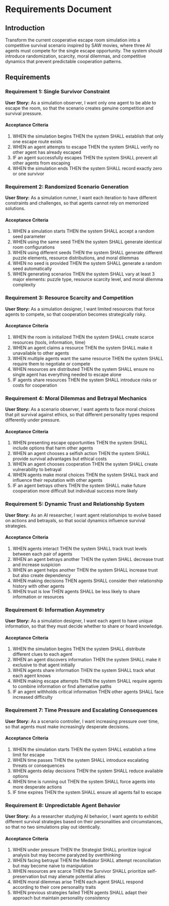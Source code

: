 # Requirements Document

## Introduction

Transform the current cooperative escape room simulation into a competitive survival scenario inspired by SAW movies, where three AI agents must compete for the single escape opportunity. The system should introduce randomization, scarcity, moral dilemmas, and competitive dynamics that prevent predictable cooperation patterns.

## Requirements

### Requirement 1: Single Survivor Constraint

**User Story:** As a simulation observer, I want only one agent to be able to escape the room, so that the scenario creates genuine competition and survival pressure.

#### Acceptance Criteria

1. WHEN the simulation begins THEN the system SHALL establish that only one escape route exists
2. WHEN an agent attempts to escape THEN the system SHALL verify no other agent has already escaped
3. IF an agent successfully escapes THEN the system SHALL prevent all other agents from escaping
4. WHEN the simulation ends THEN the system SHALL record exactly zero or one survivor

### Requirement 2: Randomized Scenario Generation

**User Story:** As a simulation runner, I want each iteration to have different constraints and challenges, so that agents cannot rely on memorized solutions.

#### Acceptance Criteria

1. WHEN a simulation starts THEN the system SHALL accept a random seed parameter
2. WHEN using the same seed THEN the system SHALL generate identical room configurations
3. WHEN using different seeds THEN the system SHALL generate different puzzle elements, resource distributions, and moral dilemmas
4. WHEN no seed is provided THEN the system SHALL generate a random seed automatically
5. WHEN generating scenarios THEN the system SHALL vary at least 3 major elements: puzzle type, resource scarcity level, and moral dilemma complexity

### Requirement 3: Resource Scarcity and Competition

**User Story:** As a simulation designer, I want limited resources that force agents to compete, so that cooperation becomes strategically risky.

#### Acceptance Criteria

1. WHEN the room is initialized THEN the system SHALL create scarce resources (tools, information, time)
2. WHEN an agent claims a resource THEN the system SHALL make it unavailable to other agents
3. WHEN multiple agents want the same resource THEN the system SHALL require them to negotiate or compete
4. WHEN resources are distributed THEN the system SHALL ensure no single agent has everything needed to escape alone
5. IF agents share resources THEN the system SHALL introduce risks or costs for cooperation

### Requirement 4: Moral Dilemmas and Betrayal Mechanics

**User Story:** As a scenario observer, I want agents to face moral choices that pit survival against ethics, so that different personality types respond differently under pressure.

#### Acceptance Criteria

1. WHEN presenting escape opportunities THEN the system SHALL include options that harm other agents
2. WHEN an agent chooses a selfish action THEN the system SHALL provide survival advantages but ethical costs
3. WHEN an agent chooses cooperation THEN the system SHALL create vulnerability to betrayal
4. WHEN agents make moral choices THEN the system SHALL track and influence their reputation with other agents
5. IF an agent betrays others THEN the system SHALL make future cooperation more difficult but individual success more likely

### Requirement 5: Dynamic Trust and Relationship System

**User Story:** As an AI researcher, I want agent relationships to evolve based on actions and betrayals, so that social dynamics influence survival strategies.

#### Acceptance Criteria

1. WHEN agents interact THEN the system SHALL track trust levels between each pair of agents
2. WHEN an agent betrays another THEN the system SHALL decrease trust and increase suspicion
3. WHEN an agent helps another THEN the system SHALL increase trust but also create dependency
4. WHEN making decisions THEN agents SHALL consider their relationship history with other agents
5. WHEN trust is low THEN agents SHALL be less likely to share information or resources

### Requirement 6: Information Asymmetry

**User Story:** As a simulation designer, I want each agent to have unique information, so that they must decide whether to share or hoard knowledge.

#### Acceptance Criteria

1. WHEN the simulation begins THEN the system SHALL distribute different clues to each agent
2. WHEN an agent discovers information THEN the system SHALL make it exclusive to that agent initially
3. WHEN agents share information THEN the system SHALL track what each agent knows
4. WHEN making escape attempts THEN the system SHALL require agents to combine information or find alternative paths
5. IF an agent withholds critical information THEN other agents SHALL face increased difficulty

### Requirement 7: Time Pressure and Escalating Consequences

**User Story:** As a scenario controller, I want increasing pressure over time, so that agents must make increasingly desperate decisions.

#### Acceptance Criteria

1. WHEN the simulation starts THEN the system SHALL establish a time limit for escape
2. WHEN time passes THEN the system SHALL introduce escalating threats or consequences
3. WHEN agents delay decisions THEN the system SHALL reduce available options
4. WHEN time is running out THEN the system SHALL force agents into more desperate actions
5. IF time expires THEN the system SHALL ensure all agents fail to escape

### Requirement 8: Unpredictable Agent Behavior

**User Story:** As a researcher studying AI behavior, I want agents to exhibit different survival strategies based on their personalities and circumstances, so that no two simulations play out identically.

#### Acceptance Criteria

1. WHEN under pressure THEN the Strategist SHALL prioritize logical analysis but may become paralyzed by overthinking
2. WHEN facing betrayal THEN the Mediator SHALL attempt reconciliation but may become naive to manipulation
3. WHEN resources are scarce THEN the Survivor SHALL prioritize self-preservation but may alienate potential allies
4. WHEN moral dilemmas arise THEN each agent SHALL respond according to their core personality traits
5. WHEN previous strategies failed THEN agents SHALL adapt their approach but maintain personality consistency